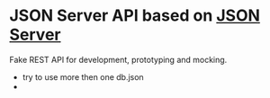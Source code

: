 # JSON Server API based on [JSON Server](https://github.com/typicode/json-server)

Fake REST API for development, prototyping and mocking.

- try to use more then one db.json
-
